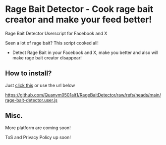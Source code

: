 # Rage Bait Detector - Cook rage bait creator and make your feed better!
Rage Bait Detector Userscript for Facebook and X

Seen a lot of rage bait? This script cooked all!
- Detect Rage Bait in your Facebook and X, make you better and also will make rage bait creator disappear!
## How to install?
Just [click this](https://github.com/Quanvm0501alt1/RageBaitDetector/raw/refs/heads/main/rage-bait-detector.user.js) or use the url below

https://github.com/Quanvm0501alt1/RageBaitDetector/raw/refs/heads/main/rage-bait-detector.user.js

## Misc.
More platform are coming soon!

ToS and Privacy Policy up soon!
